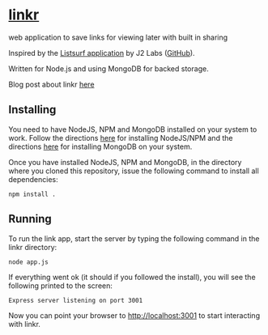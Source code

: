 # [linkr](http://linkr.cc) #

web application to save links for viewing later with built in sharing

Inspired by the [Listsurf application](http://j2labs.tumblr.com/post/6030094019/listsurf-i-like-to-send-emails-i-especially) by J2 Labs ([GitHub](https://github.com/j2labs/listsurf)).

Written for Node.js and using MongoDB for backed storage.

Blog post about linkr [here](http://blog.jpgtransfer.com/post/6220484007/linkr-a-link-saver)

## Installing ##

You need to have NodeJS, NPM and MongoDB installed on your system to work.  Follow the directions [here](https://github.com/joyent/node/wiki/Installation) for installing NodeJS/NPM and the directions [here](http://www.mongodb.org/display/DOCS/Quickstart) for installing MongoDB on your system.

Once you have installed NodeJS, NPM and MongoDB, in the directory where you cloned this repository, issue the following command to install all dependencies:

	npm install .


## Running ##

To run the link app, start the server by typing the following command in the linkr directory:

	node app.js

If everything went ok (it should if you followed the install), you will see the following printed to the screen:

	Express server listening on port 3001

Now you can point your browser to [http://localhost:3001](http://localhost:3001) to start interacting with linkr.

